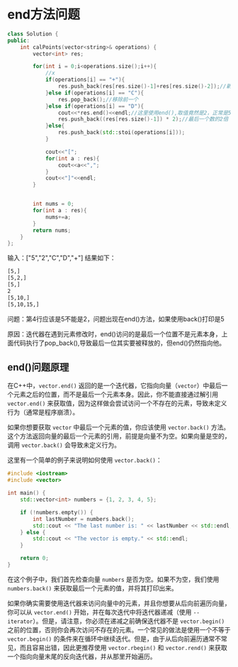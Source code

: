 # end方法问题

```cpp
class Solution {
public:
    int calPoints(vector<string>& operations) {
        vector<int> res;

        for(int i = 0;i<operations.size();i++){
            //x
            if(operations[i] == "+"){
                res.push_back(res[res.size()-1]+res[res.size()-2]);//新数等于前两个的和
            }else if(operations[i] == "C"){
                res.pop_back();//移除前一个
            }else if(operations[i] == "D"){
                cout<<*res.end()<<endl;//这里使用end(),取值竟然是2，正常是5.
                res.push_back((res[res.size()-1]) * 2);//最后一个数的2倍
            }else{
                res.push_back(std::stoi(operations[i]));
            }

            cout<<"[";
            for(int a : res){
                cout<<a<<",";
            }
            cout<<"]"<<endl;
        }


        int nums = 0;
        for(int a : res){
            nums+=a;
        }
        return nums;
    }
};
```

输入：["5","2","C","D","+"] 结果如下：

```txt
[5,]
[5,2,]
[5,]
2
[5,10,]
[5,10,15,]
```

问题：第4行应该是5不能是2，问题出现在end()方法，如果使用back()打印是5

原因：迭代器在遇到元素修改时，end()访问的是最后一个位置不是元素本身，上面代码执行了pop_back(),导致最后一位其实要被释放的，但end()仍然指向他。

## end()问题原理

在C++中，`vector.end()` 返回的是一个迭代器，它指向向量（`vector`）中最后一个元素之后的位置，而不是最后一个元素本身。因此，你不能直接通过解引用 `vector.end()` 来获取值，因为这样做会尝试访问一个不存在的元素，导致未定义行为（通常是程序崩溃）。

如果你想要获取 `vector` 中最后一个元素的值，你应该使用 `vector.back()` 方法。这个方法返回向量的最后一个元素的引用，前提是向量不为空。如果向量是空的，调用 `vector.back()` 会导致未定义行为。

这里有一个简单的例子来说明如何使用 `vector.back()`：

```cpp
#include <iostream>
#include <vector>

int main() {
    std::vector<int> numbers = {1, 2, 3, 4, 5};

    if (!numbers.empty()) {
        int lastNumber = numbers.back();
        std::cout << "The last number is: " << lastNumber << std::endl;
    } else {
        std::cout << "The vector is empty." << std::endl;
    }

    return 0;
}
```

在这个例子中，我们首先检查向量 `numbers` 是否为空。如果不为空，我们使用 `numbers.back()` 来获取最后一个元素的值，并将其打印出来。

如果你确实需要使用迭代器来访问向量中的元素，并且你想要从后向前遍历向量，你可以从 `vector.end()` 开始，并在每次迭代中将迭代器递减（使用 `--iterator`）。但是，请注意，你必须在递减之前确保迭代器不是 `vector.begin()` 之前的位置，否则你会再次访问不存在的元素。一个常见的做法是使用一个不等于 `vector.begin()` 的条件来在循环中继续迭代。但是，由于从后向前遍历通常不常见，而且容易出错，因此更推荐使用 `vector.rbegin()` 和 `vector.rend()` 来获取一个指向向量末尾的反向迭代器，并从那里开始遍历。
